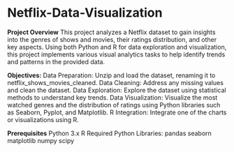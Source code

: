 # Netflix-Data-Visualization

**Project Overview**
This project analyzes a Netflix dataset to gain insights into the genres of shows and movies, their ratings distribution, and other key aspects. Using both Python and R for data exploration and visualization, this project implements various visual analytics tasks to help identify trends and patterns in the provided data.

**Objectives:**
Data Preparation: Unzip and load the dataset, renaming it to netflix_shows_movies_cleaned.
Data Cleaning: Address any missing values and clean the dataset.
Data Exploration: Explore the dataset using statistical methods to understand key trends.
Data Visualization: Visualize the most watched genres and the distribution of ratings using Python libraries such as Seaborn, Pyplot, and Matplotlib.
R Integration: Integrate one of the charts or visualizations using R.

**Prerequisites**
Python 3.x
R
Required Python Libraries:
pandas
seaborn
matplotlib
numpy
scipy
